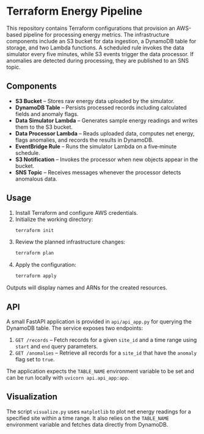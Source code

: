 # Terraform Energy Pipeline

This repository contains Terraform configurations that provision an AWS-based pipeline for processing energy metrics. The infrastructure components include an S3 bucket for data ingestion, a DynamoDB table for storage, and two Lambda functions. A scheduled rule invokes the data simulator every five minutes, while S3 events trigger the data processor. If anomalies are detected during processing, they are published to an SNS topic.

## Components

- **S3 Bucket** – Stores raw energy data uploaded by the simulator.
- **DynamoDB Table** – Persists processed records including calculated fields and anomaly flags.
- **Data Simulator Lambda** – Generates sample energy readings and writes them to the S3 bucket.
- **Data Processor Lambda** – Reads uploaded data, computes net energy, flags anomalies, and records the results in DynamoDB.
- **EventBridge Rule** – Runs the simulator Lambda on a five‑minute schedule.
- **S3 Notification** – Invokes the processor when new objects appear in the bucket.
- **SNS Topic** – Receives messages whenever the processor detects anomalous data.

## Usage

1. Install Terraform and configure AWS credentials.
2. Initialize the working directory:
   ```bash
   terraform init
   ```
3. Review the planned infrastructure changes:
   ```bash
   terraform plan
   ```
4. Apply the configuration:
   ```bash
   terraform apply
   ```

Outputs will display names and ARNs for the created resources.

## API

A small FastAPI application is provided in `api/api_app.py` for querying the
DynamoDB table. The service exposes two endpoints:

1. `GET /records` – Fetch records for a given `site_id` and a time range using
   `start` and `end` query parameters.
2. `GET /anomalies` – Retrieve all records for a `site_id` that have the
   `anomaly` flag set to `true`.

The application expects the `TABLE_NAME` environment variable to be set and can
be run locally with `uvicorn api.api_app:app`.

## Visualization

The script `visualize.py` uses `matplotlib` to plot net energy readings for a
specified site within a time range. It also relies on the `TABLE_NAME`
environment variable and fetches data directly from DynamoDB.